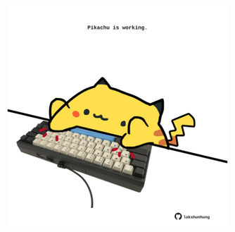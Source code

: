 <!-- built at 17/10/2022, 03:59:33 UTC -->
<p align="center">
  <img width="500" height="500" src="./ReadmeImage.svg">
</p>
